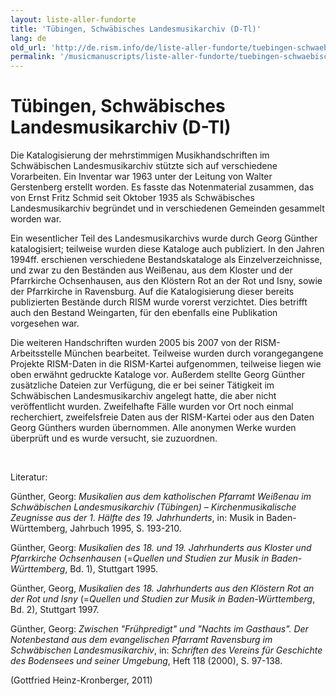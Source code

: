 ```yaml
---
layout: liste-aller-fundorte
title: 'Tübingen, Schwäbisches Landesmusikarchiv (D-Tl)'
lang: de
old_url: 'http://de.rism.info/de/liste-aller-fundorte/tuebingen-schwaebisches-landesmusikarchiv-d-tl.html'
permalink: '/musicmanuscripts/liste-aller-fundorte/tuebingen-schwaebisches-landesmusikarchiv-d-tl.html'
---
```



# Tübingen, Schwäbisches Landesmusikarchiv (D-Tl)

Die Katalogisierung der mehrstimmigen Musikhandschriften im Schwäbischen Landesmusikarchiv stützte sich auf verschiedene Vorarbeiten. Ein Inventar war 1963 unter der Leitung von Walter Gerstenberg erstellt worden. Es fasste das Notenmaterial zusammen, das von Ernst Fritz Schmid seit Oktober 1935 als Schwäbisches Landesmusikarchiv begründet und in verschiedenen Gemeinden gesammelt worden war. 

Ein wesentlicher Teil des Landesmusikarchivs wurde durch Georg Günther katalogisiert; teilweise wurden diese Kataloge auch publiziert. In den Jahren 1994ff. erschienen verschiedene Bestandskataloge als Einzelverzeichnisse, und zwar zu den Beständen aus Weißenau, aus dem Kloster und der Pfarrkirche Ochsenhausen, aus den Klöstern Rot an der Rot und Isny, sowie der Pfarrkirche in Ravensburg. Auf die Katalogisierung dieser bereits publizierten Bestände durch RISM wurde vorerst verzichtet. Dies betrifft auch den Bestand Weingarten, für den ebenfalls eine Publikation vorgesehen war.

Die weiteren Handschriften wurden 2005 bis 2007 von der RISM-Arbeitsstelle München bearbeitet. Teilweise wurden durch vorangegangene Projekte RISM-Daten in die RISM-Kartei aufgenommen, teilweise liegen wie oben erwähnt gedruckte Kataloge vor. Außerdem stellte Georg Günther zusätzliche Dateien zur Verfügung, die er bei seiner Tätigkeit im Schwäbischen Landesmusikarchiv angelegt hatte, die aber nicht veröffentlicht wurden. Zweifelhafte Fälle wurden vor Ort noch einmal recherchiert, zweifelsfreie Daten aus der RISM-Kartei oder aus den Daten Georg Günthers wurden übernommen. Alle anonymen Werke wurden überprüft und es wurde versucht, sie zuzuordnen.

&nbsp;

Literatur: 

Günther, Georg: _Musikalien aus dem katholischen Pfarramt Weißenau im Schwäbischen Landesmusikarchiv (Tübingen) – Kirchenmusikalische Zeugnisse aus der 1. Hälfte des 19. Jahrhunderts_, in: Musik in Baden-Württemberg, Jahrbuch 1995, S. 193-210.

Günther, Georg: _Musikalien des 18. und 19. Jahrhunderts aus Kloster und Pfarrkirche Ochsenhausen_ (=_Quellen und Studien zur Musik in Baden-Württemberg_, Bd. 1), Stuttgart 1995.

Günther, Georg, _Musikalien des 18. Jahrhunderts aus den Klöstern Rot an der Rot und Isny_ (=_Quellen und Studien zur Musik in Baden-Württemberg_, Bd. 2), Stuttgart 1997.

Günther, Georg: _Zwischen "Frühpredigt" und "Nachts im Gasthaus". Der Notenbestand aus dem evangelischen Pfarramt Ravensburg im Schwäbischen Landesmusikarchiv_, in: _Schriften des Vereins für Geschichte des Bodensees und seiner Umgebung_, Heft 118 (2000), S. 97-138.

(Gottfried Heinz-Kronberger, 2011)


